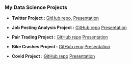 ### My Data Science Projects

* **Twitter Project :** 
[GitHub repo](https://github.com/MiKhai37/tweet-analysis),
[Presentation](https://mikhai37.github.io/michael-tanguy-portfolio/)

* **Job Posting Analysis Project :**
[GitHub repo](https://github.com/MiKhai37/job-posting-analysis)
[Presentation](https://mikhai37.github.io/michael-tanguy-portfolio/)

* **Pair Trading Project :**
[GitHub repo](https://github.com/MiKhai37/pair-trading)
[Presentation](https://mikhai37.github.io/michael-tanguy-portfolio/)

* **Bike Crashes Project :**
[GitHub repo](https://github.com/MiKhai37/bike-crash-project)
[Presentation](https://mikhai37.github.io/michael-tanguy-portfolio/)

* **Covid Project :**
[GitHub repo](https://github.com/MiKhai37/covid-project)
[Presentation](https://mikhai37.github.io/michael-tanguy-portfolio/)
